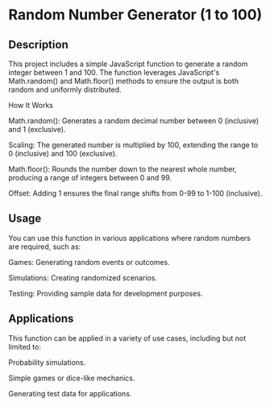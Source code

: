 <h1>Random Number Generator (1 to 100)</h1> 

<h2>Description</h2> 

This project includes a simple JavaScript function to generate a random integer between 1 and 100. The function leverages JavaScript's Math.random() and Math.floor() methods to ensure the output is both random and uniformly distributed.

How It Works

Math.random(): Generates a random decimal number between 0 (inclusive) and 1 (exclusive).

Scaling: The generated number is multiplied by 100, extending the range to 0 (inclusive) and 100 (exclusive).

Math.floor(): Rounds the number down to the nearest whole number, producing a range of integers between 0 and 99.

Offset: Adding 1 ensures the final range shifts from 0-99 to 1-100 (inclusive).

<h2>Usage</h2>

You can use this function in various applications where random numbers are required, such as:

Games: Generating random events or outcomes.

Simulations: Creating randomized scenarios.

Testing: Providing sample data for development purposes.

<h2>Applications</h2>

This function can be applied in a variety of use cases, including but not limited to:

Probability simulations.

Simple games or dice-like mechanics.

Generating test data for applications.

